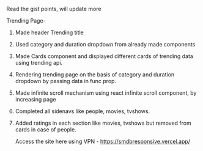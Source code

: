 Read the gist points, will update more

Trending Page- 
1. Made header Trending title
2. Used category and duration dropdown from already made components
3. Made Cards component and displayed different cards of trending data using trending api. 
4. Rendering trending page on the basis of category and duration dropdown by passing data in func prop.
5. Made infinite scroll mechanism using react infinite scroll component, by increasing page
6. Completed all sidenavs like people, movies, tvshows.
7. Added ratings in each section like movies, tvshows but removed from cards in case of people.


   Access the site here using VPN - https://smdbresponsive.vercel.app/
